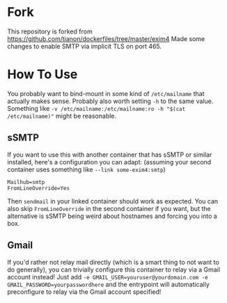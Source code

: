 # Fork
This repository is forked from https://github.com/tianon/dockerfiles/tree/master/exim4
Made some changes to enable SMTP via implicit TLS on port 465. 

# How To Use

You probably want to bind-mount in some kind of `/etc/mailname` that actually makes sense.  Probably also worth setting `-h` to the same value.  Something like `-v /etc/mailname:/etc/mailname:ro -h "$(cat /etc/mailname)"` might be reasonable.

## sSMTP

If you want to use this with another container that has sSMTP or similar installed, here's a configuration you can adapt: (assuming your second container uses something like `--link some-exim4:smtp`)

```
Mailhub=smtp
FromLineOverride=Yes
```

Then `sendmail` in your linked container should work as expected.  You can also skip `FromLineOverride` in the second container if you want, but the alternative is sSMTP being weird about hostnames and forcing you into a box.

## Gmail

If you'd rather not relay mail directly (which is a smart thing to not want to do generally), you can trivially configure this container to relay via a Gmail account instead!  Just add `-e GMAIL_USER=youruser@yourdomain.com -e GMAIL_PASSWORD=yourpasswordhere` and the entrypoint will automatically preconfigure to relay via the Gmail account specified!

